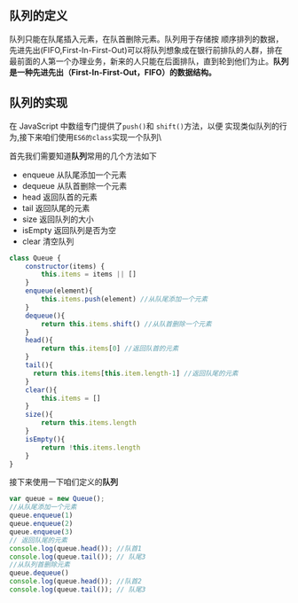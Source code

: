 ## 队列的定义

队列只能在队尾插入元素，在队首删除元素。队列用于存储按
顺序排列的数据，先进先出(FIFO,First-In-First-Out)可以将队列想象成在银行前排队的人群，排在最前面的人第一个办理业务，新来的人只能在后面排队，直到轮到他们为止。**队列是一种先进先出（First-In-First-Out，FIFO）的数据结构。**

## 队列的实现

在 JavaScript 中数组专门提供了`push()`和 `shift()`方法，以便
实现类似队列的行为,接下来咱们使用`ES6的class`实现一个队列\

首先我们需要知道**队列**常用的几个方法如下

- enqueue 从队尾添加一个元素
- dequeue 从队首删除一个元素
- head 返回队首的元素
- tail 返回队尾的元素
- size 返回队列的大小
- isEmpty 返回队列是否为空
- clear 清空队列

```JavaScript
class Queue {
    constructor(items) {
        this.items = items || []
    }
    enqueue(element){
        this.items.push(element) //从队尾添加一个元素
    }
    dequeue(){
        return this.items.shift() //从队首删除一个元素
    }
    head(){
        return this.items[0] //返回队首的元素
    }
    tail(){
      return this.items[this.item.length-1] //返回队尾的元素
    }
    clear(){
        this.items = []
    }
    size(){
        return this.items.length
    }
    isEmpty(){
        return !this.items.length
    }
}
```

接下来使用一下咱们定义的**队列**

```JavaScript
var queue = new Queue();
//从队尾添加一个元素
queue.enqueue(1)
queue.enqueue(2)
queue.enqueue(3)
// 返回队尾的元素
console.log(queue.head()); //队首1
console.log(queue.tail()); // 队尾3
//从队列首删除元素
queue.dequeue()
console.log(queue.head()); //队首2
console.log(queue.tail()); // 队尾3
```

